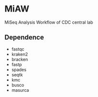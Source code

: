 # MiAW
MiSeq Analysis Workflow of CDC central lab

## Dependence
* fastqc
* kraken2
* bracken
* fastp
* spades
* seqtk
* kmc
* busco
* masurca